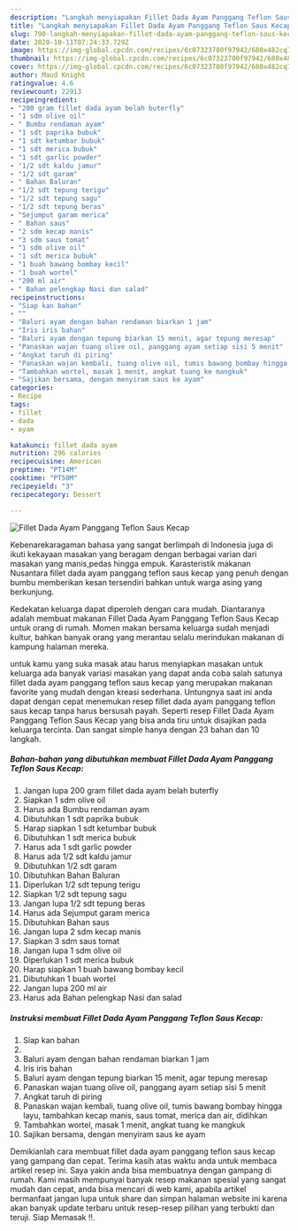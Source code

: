 ```yaml
---
description: "Langkah menyiapakan Fillet Dada Ayam Panggang Teflon Saus Kecap Teruji"
title: "Langkah menyiapakan Fillet Dada Ayam Panggang Teflon Saus Kecap Teruji"
slug: 790-langkah-menyiapakan-fillet-dada-ayam-panggang-teflon-saus-kecap-teruji
date: 2020-10-11T07:24:33.729Z
image: https://img-global.cpcdn.com/recipes/6c07323780f97942/680x482cq70/fillet-dada-ayam-panggang-teflon-saus-kecap-foto-resep-utama.jpg
thumbnail: https://img-global.cpcdn.com/recipes/6c07323780f97942/680x482cq70/fillet-dada-ayam-panggang-teflon-saus-kecap-foto-resep-utama.jpg
cover: https://img-global.cpcdn.com/recipes/6c07323780f97942/680x482cq70/fillet-dada-ayam-panggang-teflon-saus-kecap-foto-resep-utama.jpg
author: Maud Knight
ratingvalue: 4.6
reviewcount: 22913
recipeingredient:
- "200 gram fillet dada ayam belah buterfly"
- "1 sdm olive oil"
- " Bumbu rendaman ayam"
- "1 sdt paprika bubuk"
- "1 sdt ketumbar bubuk"
- "1 sdt merica bubuk"
- "1 sdt garlic powder"
- "1/2 sdt kaldu jamur"
- "1/2 sdt garam"
- " Bahan Baluran"
- "1/2 sdt tepung terigu"
- "1/2 sdt tepung sagu"
- "1/2 sdt tepung beras"
- "Sejumput garam merica"
- " Bahan saus"
- "2 sdm kecap manis"
- "3 sdm saus tomat"
- "1 sdm olive oil"
- "1 sdt merica bubuk"
- "1 buah bawang bombay kecil"
- "1 buah wortel"
- "200 ml air"
- " Bahan pelengkap Nasi dan salad"
recipeinstructions:
- "Siap kan bahan"
- ""
- "Baluri ayam dengan bahan rendaman biarkan 1 jam"
- "Iris iris bahan"
- "Baluri ayam dengan tepung biarkan 15 menit, agar tepung meresap"
- "Panaskan wajan tuang olive oil, panggang ayam setiap sisi 5 menit"
- "Angkat taruh di piring"
- "Panaskan wajan kembali, tuang olive oil, tumis bawang bombay hingga layu, tambahkan kecap manis, saus tomat, merica dan air, didihkan"
- "Tambahkan wortel, masak 1 menit, angkat tuang ke mangkuk"
- "Sajikan bersama, dengan menyiram saus ke ayam"
categories:
- Recipe
tags:
- fillet
- dada
- ayam

katakunci: fillet dada ayam 
nutrition: 296 calories
recipecuisine: American
preptime: "PT14M"
cooktime: "PT50M"
recipeyield: "3"
recipecategory: Dessert

---
```



![Fillet Dada Ayam Panggang Teflon Saus Kecap](https://img-global.cpcdn.com/recipes/6c07323780f97942/680x482cq70/fillet-dada-ayam-panggang-teflon-saus-kecap-foto-resep-utama.jpg)

Kebenarekaragaman bahasa yang sangat berlimpah di Indonesia juga di ikuti kekayaan masakan yang beragam dengan berbagai varian dari masakan yang manis,pedas hingga empuk. Karasteristik makanan Nusantara fillet dada ayam panggang teflon saus kecap yang penuh dengan bumbu memberikan kesan tersendiri bahkan untuk warga asing yang berkunjung.




Kedekatan keluarga dapat diperoleh dengan cara mudah. Diantaranya adalah membuat makanan Fillet Dada Ayam Panggang Teflon Saus Kecap untuk orang di rumah. Momen makan bersama keluarga sudah menjadi kultur, bahkan banyak orang yang merantau selalu merindukan makanan di kampung halaman mereka.

untuk kamu yang suka masak atau harus menyiapkan masakan untuk keluarga ada banyak variasi masakan yang dapat anda coba salah satunya fillet dada ayam panggang teflon saus kecap yang merupakan makanan favorite yang mudah dengan kreasi sederhana. Untungnya saat ini anda dapat dengan cepat menemukan resep fillet dada ayam panggang teflon saus kecap tanpa harus bersusah payah.
Seperti resep Fillet Dada Ayam Panggang Teflon Saus Kecap yang bisa anda tiru untuk disajikan pada keluarga tercinta. Dan sangat simple hanya dengan 23 bahan dan 10 langkah.


<!--inarticleads1-->

##### Bahan-bahan yang dibutuhkan membuat Fillet Dada Ayam Panggang Teflon Saus Kecap:

1. Jangan lupa 200 gram fillet dada ayam belah buterfly
1. Siapkan 1 sdm olive oil
1. Harus ada  Bumbu rendaman ayam
1. Dibutuhkan 1 sdt paprika bubuk
1. Harap siapkan 1 sdt ketumbar bubuk
1. Dibutuhkan 1 sdt merica bubuk
1. Harus ada 1 sdt garlic powder
1. Harus ada 1/2 sdt kaldu jamur
1. Dibutuhkan 1/2 sdt garam
1. Dibutuhkan  Bahan Baluran
1. Diperlukan 1/2 sdt tepung terigu
1. Siapkan 1/2 sdt tepung sagu
1. Jangan lupa 1/2 sdt tepung beras
1. Harus ada Sejumput garam merica
1. Dibutuhkan  Bahan saus
1. Jangan lupa 2 sdm kecap manis
1. Siapkan 3 sdm saus tomat
1. Jangan lupa 1 sdm olive oil
1. Diperlukan 1 sdt merica bubuk
1. Harap siapkan 1 buah bawang bombay kecil
1. Dibutuhkan 1 buah wortel
1. Jangan lupa 200 ml air
1. Harus ada  Bahan pelengkap Nasi dan salad




<!--inarticleads2-->

##### Instruksi membuat  Fillet Dada Ayam Panggang Teflon Saus Kecap:

1. Siap kan bahan
1. 
1. Baluri ayam dengan bahan rendaman biarkan 1 jam
1. Iris iris bahan
1. Baluri ayam dengan tepung biarkan 15 menit, agar tepung meresap
1. Panaskan wajan tuang olive oil, panggang ayam setiap sisi 5 menit
1. Angkat taruh di piring
1. Panaskan wajan kembali, tuang olive oil, tumis bawang bombay hingga layu, tambahkan kecap manis, saus tomat, merica dan air, didihkan
1. Tambahkan wortel, masak 1 menit, angkat tuang ke mangkuk
1. Sajikan bersama, dengan menyiram saus ke ayam




Demikianlah cara membuat fillet dada ayam panggang teflon saus kecap yang gampang dan cepat. Terima kasih atas waktu anda untuk membaca artikel resep ini. Saya yakin anda bisa membuatnya dengan gampang di rumah. Kami masih mempunyai banyak resep makanan spesial yang sangat mudah dan cepat, anda bisa mencari di web kami, apabila artikel bermanfaat jangan lupa untuk share dan simpan halaman website ini karena akan banyak update terbaru untuk resep-resep pilihan yang terbukti dan teruji. Siap Memasak !!. 
